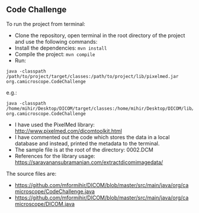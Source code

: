 ## Code Challenge
To run the project from terminal:
- Clone the repository, open terminal in the root directory of the project and use the following commands:
- Install the dependencies:
``` mvn install ```
- Compile the project:
``` mvn compile ```
- Run:
```
java -classpath /path/to/project/target/classes:/path/to/project/lib/pixelmed.jar org.camicroscope.CodeChallenge
```
e.g.:
``` 
java -classpath /home/mihir/Desktop/DICOM/target/classes:/home/mihir/Desktop/DICOM/lib/pixelmed.jar org.camicroscope.CodeChallenge
```
- I have used the PixelMed library: http://www.pixelmed.com/dicomtoolkit.html
- I have commented out the code which stores the data in a local database and instead, printed the metadata to the terminal.
- The sample file is at the root of the directory: 0002.DCM
- References for the library usage: https://saravanansubramanian.com/extractdicomimagedata/
 
The source files are:
- https://github.com/mformihir/DICOM/blob/master/src/main/java/org/camicroscope/CodeChallenge.java
- https://github.com/mformihir/DICOM/blob/master/src/main/java/org/camicroscope/DICOM.java
